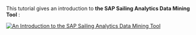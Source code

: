 This tutorial gives an introduction to **the SAP Sailing Analytics Data Mining Tool** :

[![An Introduction to the SAP Sailing Analytics Data Mining Tool](https://i.vimeocdn.com/video/1070935518-8b0ba12a0b853e140c36fd9dd89b1fe4929bdab5d4e464017628f508588e650d-d?f=webp&region=us)](https://vimeo.com/517202211)